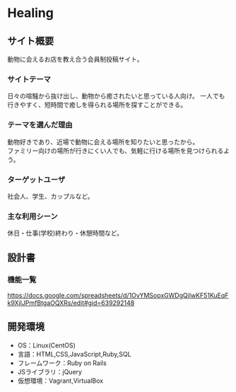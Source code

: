 
# Healing

## サイト概要
動物に会えるお店を教え合う会員制投稿サイト。

### サイトテーマ
日々の喧騒から抜け出し、動物から癒されたいと思っている人向け。
一人でも行きやすく、短時間で癒しを得られる場所を探すことができる。

### テーマを選んだ理由
動物好きであり、近場で動物に会える場所を知りたいと思ったから。<br>
ファミリー向けの場所が行きにくい人でも、気軽に行ける場所を見つけられるよう。

### ターゲットユーザ
社会人、学生、カップルなど。

### 主な利用シーン
休日・仕事(学校)終わり・休憩時間など。

## 設計書

### 機能一覧
<https://docs.google.com/spreadsheets/d/1OvYMSopxGWDgQjlwKF51KuEqFk9XjIJPmfBtgaOQXRs/edit#gid=639292148>

## 開発環境
- OS：Linux(CentOS)
- 言語：HTML,CSS,JavaScript,Ruby,SQL
- フレームワーク：Ruby on Rails
- JSライブラリ：jQuery
- 仮想環境：Vagrant,VirtualBox

